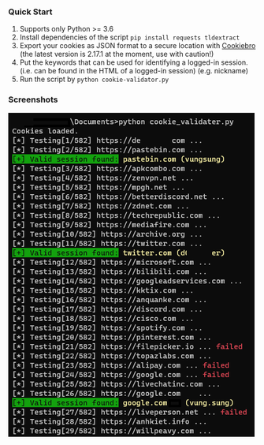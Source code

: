 ### Quick Start
1. Supports only Python >= 3.6
2. Install dependencies of the script
`pip install requests tldextract`
3. Export your cookies as JSON format to a secure location with [Cookiebro](https://chrome.google.com/webstore/detail/cookiebro/lpmockibcakojclnfmhchibmdpmollgn) (the latest version is 2.17.1 at the moment, use with caution!)
4. Put the keywords that can be used for identifying a logged-in session. (i.e. can be found in the HTML of a logged-in session) (e.g. nickname)
5. Run the script by
`python cookie-validator.py`

### Screenshots
![](cookie_validater.png)